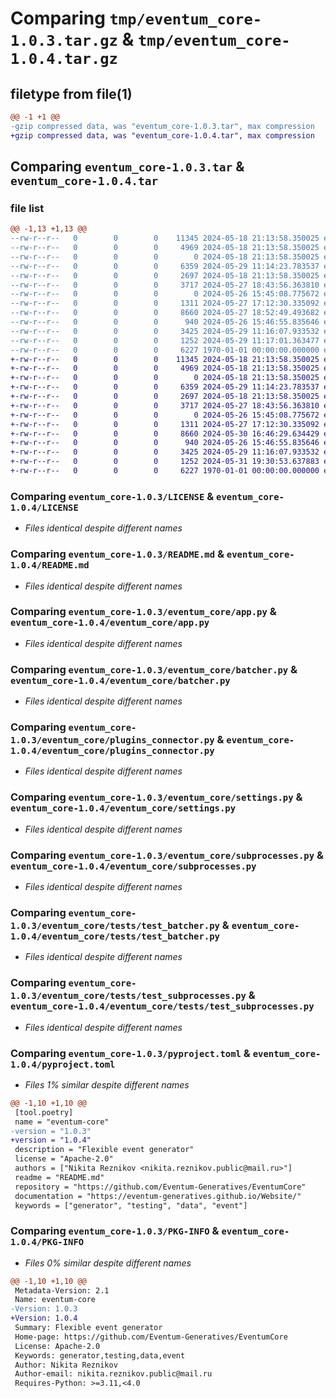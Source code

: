 # Comparing `tmp/eventum_core-1.0.3.tar.gz` & `tmp/eventum_core-1.0.4.tar.gz`

## filetype from file(1)

```diff
@@ -1 +1 @@
-gzip compressed data, was "eventum_core-1.0.3.tar", max compression
+gzip compressed data, was "eventum_core-1.0.4.tar", max compression
```

## Comparing `eventum_core-1.0.3.tar` & `eventum_core-1.0.4.tar`

### file list

```diff
@@ -1,13 +1,13 @@
--rw-r--r--   0        0        0    11345 2024-05-18 21:13:58.350025 eventum_core-1.0.3/LICENSE
--rw-r--r--   0        0        0     4969 2024-05-18 21:13:58.350025 eventum_core-1.0.3/README.md
--rw-r--r--   0        0        0        0 2024-05-18 21:13:58.350025 eventum_core-1.0.3/eventum_core/__init__.py
--rw-r--r--   0        0        0     6359 2024-05-29 11:14:23.783537 eventum_core-1.0.3/eventum_core/app.py
--rw-r--r--   0        0        0     2697 2024-05-18 21:13:58.350025 eventum_core-1.0.3/eventum_core/batcher.py
--rw-r--r--   0        0        0     3717 2024-05-27 18:43:56.363810 eventum_core-1.0.3/eventum_core/plugins_connector.py
--rw-r--r--   0        0        0        0 2024-05-26 15:45:08.775672 eventum_core-1.0.3/eventum_core/py.typed
--rw-r--r--   0        0        0     1311 2024-05-27 17:12:30.335092 eventum_core-1.0.3/eventum_core/settings.py
--rw-r--r--   0        0        0     8660 2024-05-27 18:52:49.493682 eventum_core-1.0.3/eventum_core/subprocesses.py
--rw-r--r--   0        0        0      940 2024-05-26 15:46:55.835646 eventum_core-1.0.3/eventum_core/tests/test_batcher.py
--rw-r--r--   0        0        0     3425 2024-05-29 11:16:07.933532 eventum_core-1.0.3/eventum_core/tests/test_subprocesses.py
--rw-r--r--   0        0        0     1252 2024-05-29 11:17:01.363477 eventum_core-1.0.3/pyproject.toml
--rw-r--r--   0        0        0     6227 1970-01-01 00:00:00.000000 eventum_core-1.0.3/PKG-INFO
+-rw-r--r--   0        0        0    11345 2024-05-18 21:13:58.350025 eventum_core-1.0.4/LICENSE
+-rw-r--r--   0        0        0     4969 2024-05-18 21:13:58.350025 eventum_core-1.0.4/README.md
+-rw-r--r--   0        0        0        0 2024-05-18 21:13:58.350025 eventum_core-1.0.4/eventum_core/__init__.py
+-rw-r--r--   0        0        0     6359 2024-05-29 11:14:23.783537 eventum_core-1.0.4/eventum_core/app.py
+-rw-r--r--   0        0        0     2697 2024-05-18 21:13:58.350025 eventum_core-1.0.4/eventum_core/batcher.py
+-rw-r--r--   0        0        0     3717 2024-05-27 18:43:56.363810 eventum_core-1.0.4/eventum_core/plugins_connector.py
+-rw-r--r--   0        0        0        0 2024-05-26 15:45:08.775672 eventum_core-1.0.4/eventum_core/py.typed
+-rw-r--r--   0        0        0     1311 2024-05-27 17:12:30.335092 eventum_core-1.0.4/eventum_core/settings.py
+-rw-r--r--   0        0        0     8660 2024-05-30 16:46:29.634429 eventum_core-1.0.4/eventum_core/subprocesses.py
+-rw-r--r--   0        0        0      940 2024-05-26 15:46:55.835646 eventum_core-1.0.4/eventum_core/tests/test_batcher.py
+-rw-r--r--   0        0        0     3425 2024-05-29 11:16:07.933532 eventum_core-1.0.4/eventum_core/tests/test_subprocesses.py
+-rw-r--r--   0        0        0     1252 2024-05-31 19:30:53.637883 eventum_core-1.0.4/pyproject.toml
+-rw-r--r--   0        0        0     6227 1970-01-01 00:00:00.000000 eventum_core-1.0.4/PKG-INFO
```

### Comparing `eventum_core-1.0.3/LICENSE` & `eventum_core-1.0.4/LICENSE`

 * *Files identical despite different names*

### Comparing `eventum_core-1.0.3/README.md` & `eventum_core-1.0.4/README.md`

 * *Files identical despite different names*

### Comparing `eventum_core-1.0.3/eventum_core/app.py` & `eventum_core-1.0.4/eventum_core/app.py`

 * *Files identical despite different names*

### Comparing `eventum_core-1.0.3/eventum_core/batcher.py` & `eventum_core-1.0.4/eventum_core/batcher.py`

 * *Files identical despite different names*

### Comparing `eventum_core-1.0.3/eventum_core/plugins_connector.py` & `eventum_core-1.0.4/eventum_core/plugins_connector.py`

 * *Files identical despite different names*

### Comparing `eventum_core-1.0.3/eventum_core/settings.py` & `eventum_core-1.0.4/eventum_core/settings.py`

 * *Files identical despite different names*

### Comparing `eventum_core-1.0.3/eventum_core/subprocesses.py` & `eventum_core-1.0.4/eventum_core/subprocesses.py`

 * *Files identical despite different names*

### Comparing `eventum_core-1.0.3/eventum_core/tests/test_batcher.py` & `eventum_core-1.0.4/eventum_core/tests/test_batcher.py`

 * *Files identical despite different names*

### Comparing `eventum_core-1.0.3/eventum_core/tests/test_subprocesses.py` & `eventum_core-1.0.4/eventum_core/tests/test_subprocesses.py`

 * *Files identical despite different names*

### Comparing `eventum_core-1.0.3/pyproject.toml` & `eventum_core-1.0.4/pyproject.toml`

 * *Files 1% similar despite different names*

```diff
@@ -1,10 +1,10 @@
 [tool.poetry]
 name = "eventum-core"
-version = "1.0.3"
+version = "1.0.4"
 description = "Flexible event generator"
 license = "Apache-2.0"
 authors = ["Nikita Reznikov <nikita.reznikov.public@mail.ru>"]
 readme = "README.md"
 repository = "https://github.com/Eventum-Generatives/EventumCore"
 documentation = "https://eventum-generatives.github.io/Website/"
 keywords = ["generator", "testing", "data", "event"]
```

### Comparing `eventum_core-1.0.3/PKG-INFO` & `eventum_core-1.0.4/PKG-INFO`

 * *Files 0% similar despite different names*

```diff
@@ -1,10 +1,10 @@
 Metadata-Version: 2.1
 Name: eventum-core
-Version: 1.0.3
+Version: 1.0.4
 Summary: Flexible event generator
 Home-page: https://github.com/Eventum-Generatives/EventumCore
 License: Apache-2.0
 Keywords: generator,testing,data,event
 Author: Nikita Reznikov
 Author-email: nikita.reznikov.public@mail.ru
 Requires-Python: >=3.11,<4.0
```

